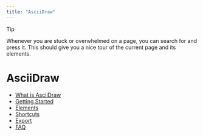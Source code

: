 ```yaml
---
title: "AsciiDraw"
---
```


<script setup>
</script>
<style scoped>
.lucide {
    display: inline-block;
}
</style>

> [!TIP]
> Whenever you are stuck or overwhelmed on a page, you can search for <LucideCircleHelp class="size-5" /> and press it.
> This should give you a nice tour of the current page and its elements.

# AsciiDraw

- [What is AsciiDraw](/docs/what-is-asciidraw/index.md)
- [Getting Started](/docs/getting-started/index.md)
- [Elements](/docs/elements/index.md)
- [Shortcuts](/docs/shortcuts/index.md)
- [Export](/docs/export/index.md)
- [FAQ](/docs/faq/index.md)
